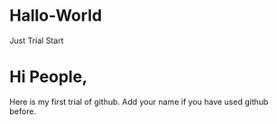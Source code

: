 # Hallo-World
Just Trial Start
# Hi People,
Here is my first trial of github.
Add your name if you have used github before.
